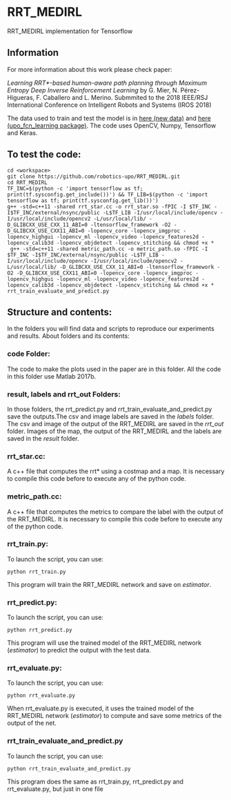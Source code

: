 # RRT_MEDIRL
RRT_MEDIRL implementation for Tensorflow

## Information
For more information about this work please check paper: 

*Learning RRT\*-based human-aware path planning through Maximum Entropy Deep Inverse Reinforcement Learning* by G. Mier, N. Pérez-Higueras, F. Caballero and L. Merino. Submmited to the 2018 IEEE/RSJ International Conference on Intelligent Robots and Systems (IROS 2018) 

The data used to train and test the model is in [here (new data)](http://robotics.upo.es/datasets/irlrrt/) and [here (upo_fcn_learning package)](https://github.com/robotics-upo/upo_fcn_learning/tree/master/data). The code uses OpenCV, Numpy, Tensorflow and Keras.



## To test the code:

```
cd <workspace>
git clone https://github.com/robotics-upo/RRT_MEDIRL.git
cd RRT_MEDIRL
TF_INC=$(python -c 'import tensorflow as tf; print(tf.sysconfig.get_include())') && TF_LIB=$(python -c 'import tensorflow as tf; print(tf.sysconfig.get_lib())')
g++ -std=c++11 -shared rrt_star.cc -o rrt_star.so -fPIC -I $TF_INC -I$TF_INC/external/nsync/public -L$TF_LIB -I/usr/local/include/opencv -I/usr/local/include/opencv2 -L/usr/local/lib/ -D_GLIBCXX_USE_CXX_11_ABI=0 -ltensorflow_framework -O2 -D_GLIBCXX_USE_CXX11_ABI=0 -lopencv_core -lopencv_imgproc -lopencv_highgui -lopencv_ml -lopencv_video -lopencv_features2d -lopencv_calib3d -lopencv_objdetect -lopencv_stitching && chmod +x *
 g++ -std=c++11 -shared metric_path.cc -o metric_path.so -fPIC -I $TF_INC -I$TF_INC/external/nsync/public -L$TF_LIB -I/usr/local/include/opencv -I/usr/local/include/opencv2 -L/usr/local/lib/ -D_GLIBCXX_USE_CXX_11_ABI=0 -ltensorflow_framework -O2 -D_GLIBCXX_USE_CXX11_ABI=0 -lopencv_core -lopencv_imgproc -lopencv_highgui -lopencv_ml -lopencv_video -lopencv_features2d -lopencv_calib3d -lopencv_objdetect -lopencv_stitching && chmod +x *
rrt_train_evaluate_and_predict.py
```



## Structure and contents:
In the folders you will find data and scripts to reproduce our experiments and results. About folders and its contents:

### code Folder:
The code to make the plots used in the paper are in this folder. All the code in this folder use Matlab 2017b.

### result, labels and rrt_out Folders:
In those folders, the rrt_predict.py and rrt_train_evaluate_and_predict.py save the outputs.The csv and image labels are saved in the *labels* folder. The csv and image of the output of the RRT_MEDIRL are saved in the *rrt_out* folder. Images of the map, the output of the RRT_MEDIRL and the labels are saved in the *result* folder.


### rrt_star.cc:
A c++ file that computes the rrt\* using a costmap and a map. It is necessary to compile this code before to execute any of the python code.

### metric_path.cc:
A c++ file that computes the metrics to compare the label with the output of the RRT_MEDIRL. It is necessary to compile this code before to execute any of the python code.


### rrt_train.py:
To launch the script, you can use:
```
python rrt_train.py
```
This program will train the RRT_MEDIRL network and save on *estimator*.


### rrt_predict.py:
To launch the script, you can use:
```
python rrt_predict.py
```
This program will use the trained model of the RRT_MEDIRL network (*estimator*) to predict the output with the test data.

### rrt_evaluate.py:
To launch the script, you can use:
```
python rrt_evaluate.py
```
When rrt_evaluate.py is executed, it uses the trained model of the RRT_MEDIRL network (*estimator*) to compute and save some metrics of the output of the net.

### rrt_train_evaluate_and_predict.py
To launch the script, you can use:
```
python rrt_train_evaluate_and_predict.py
```
This program does the same as rrt_train.py, rrt_predict.py and rrt_evaluate.py, but just in one file




